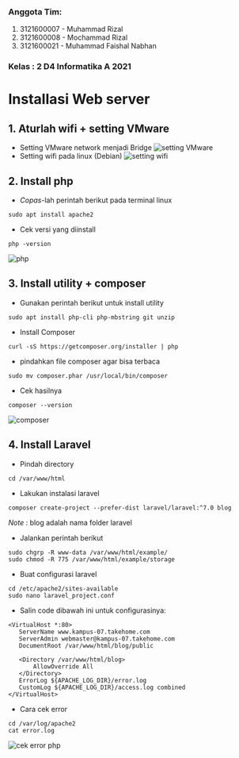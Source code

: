 ### Anggota Tim:
1. 3121600007 - Muhammad Rizal
2. 3121600008 - Mochammad Rizal
3. 3121600021 - Muhammad Faishal Nabhan
### Kelas : 2 D4 Informatika A 2021

# Installasi Web server
## 1. Aturlah wifi + setting VMware
- Setting VMware network menjadi Bridge
![setting VMware](https://raw.githubusercontent.com/rizal15D/WorkshopAdministrasiJaringan/main/Minggu%2010/Assets/1.png)
- Setting wifi pada linux (Debian)
![setting wifi](https://raw.githubusercontent.com/rizal15D/WorkshopAdministrasiJaringan/main/Minggu%2010/Assets/2.png)
## 2. Install php
- _Copas_-lah perintah berikut pada terminal linux
```
sudo apt install apache2
```
- Cek versi yang diinstall
```
php -version
```
![php](https://raw.githubusercontent.com/rizal15D/WorkshopAdministrasiJaringan/main/Minggu%2010/Assets/3.png)
## 3. Install utility + composer
- Gunakan perintah berikut untuk install utility
```
sudo apt install php-cli php-mbstring git unzip
```
- Install Composer
```
curl -sS https://getcomposer.org/installer | php
```
- pindahkan file composer agar bisa terbaca
```
sudo mv composer.phar /usr/local/bin/composer
```
- Cek hasilnya
```
composer --version
```
![composer](https://raw.githubusercontent.com/rizal15D/WorkshopAdministrasiJaringan/main/Minggu%2010/Assets/4.png)

## 4. Install Laravel
- Pindah directory
```
cd /var/www/html
```
- Lakukan instalasi laravel
```
composer create-project --prefer-dist laravel/laravel:^7.0 blog
```
*Note* : blog adalah nama folder laravel
- Jalankan perintah berikut
```
sudo chgrp -R www-data /var/www/html/example/
sudo chmod -R 775 /var/www/html/example/storage
```
- Buat configurasi laravel
```
cd /etc/apache2/sites-available
sudo nano laravel_project.conf
```
- Salin code dibawah ini untuk configurasinya:
```
<VirtualHost *:80>
   ServerName www.kampus-07.takehome.com
   ServerAdmin webmaster@kampus-07.takehome.com
   DocumentRoot /var/www/html/blog/public

   <Directory /var/www/html/blog>
       AllowOverride All
   </Directory>
   ErrorLog ${APACHE_LOG_DIR}/error.log
   CustomLog ${APACHE_LOG_DIR}/access.log combined
</VirtualHost>
```
- Cara cek error
```
cd /var/log/apache2
cat error.log
```
![cek error php](https://raw.githubusercontent.com/rizal15D/WorkshopAdministrasiJaringan/main/Minggu%2010/Assets/5.png)
